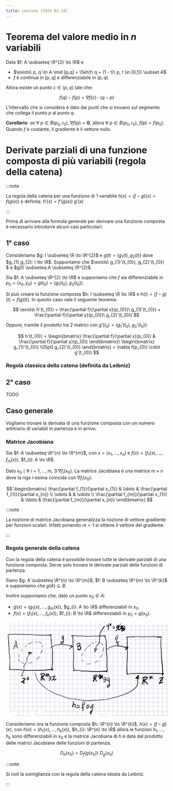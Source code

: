 ```yaml
---
title: Lezione (2025-03-18)
---
```


# Teorema del valore medio in $n$ variabili

Data $f: A \subseteq \R^{2} \to \R$ e

- $\exists\ p, q \in A \mid [p,q] = \Set{t\ q + (1 - t)\ p, t \in [0,1]} \subset A$
- $f$ è continua in $[p, q]$ e differenziabile in $(p, q)$.

Allora esiste un punto $c \in (p, q)$ tale che:

$$
f(q) - f(p) = \nabla f(c) \cdot (q - p)
$$

L'intervallo che si considera è dato dai punti che si trovano sul segmento che
collega il punto $p$ al punto $q$.

**Corollario**: se $\forall\ p \in B(p_{0}, r_{0}),\ \nabla f(p) = \mathbf{0}$,
allora $\forall\ p \in B(p_{0}, r_{0}),\ f(p) = f(p_{0})$. Quando $f$ è
costante, il gradiente è il vettore nullo.

# Derivate parziali di una funzione composta di più variabili (regola della catena)

:::note

La regola della catena per una funzione di 1 variabile
$h(x) = (f \circ g)(x) = f(g(x))$ è definita: $h'(x) = f'(g(x))\ g'(x)$

:::

Prima di arrivare alla formula generale per derivare una funzione composta è
necessario introdurre alcuni casi particolari:

## 1° caso

Consideriamo $g: I \subseteq \R \to \R^{2}$ e $g(t) = (g_{1}(t), g_{2}(t))$ dove
$g_{1},g_{2}: I \to \R$. Supponiamo che
$\exists\ g_{1}'(t_{0}), g_{2}'(t_{0}) $ e $g(I) \subseteq A \subseteq \R^{2}$.

Sia $f: A \subseteq \R^{2} \to \R$ e supponiamo che $f$ sia differenziabile in
$p_{0} = (x_{0}, y_{0}) = g(t_{0}) = (g_{1}(t_{0}), g_{2}(t_{0}))$.

Si può creare la funzione composta $h: I \subseteq \R \to \R$ e
$h(t) = (f \circ g)(t) = f(g(t))$. In questo caso vale il seguente teorema:

$$
\exists\ h'(t_{0}) = \frac{\partial f}{\partial x}(p_{0})\ g_{1}'(t_{0}) + \frac{\partial f}{\partial y}(p_{0})\ g_{2}'(t_{0})
$$

Oppure, tramite il prodotto tra 2 matrici con
$g'(t_{0}) = (g_{1}'(t_{0}), g_{2}'(t_{0}))$:

$$
h'(t_{0}) = \begin{bmatrix}  \frac{\partial f}{\partial x}(p_{0}) &  \frac{\partial f}{\partial y}(p_{0}) \end{bmatrix}\ \begin{bmatrix} g_{1}'(t_{0}) \\[5pt] g_{2}'(t_{0}) \end{bmatrix} = \nabla f(p_{0}) \cdot g'(t_{0})
$$

### Regola classica della catena (definita da Leibniz)

## 2° caso

TODO

## Caso generale

Vogliamo trovare la derivata di una funzione composta con un numero arbitrario
di variabili in partenza e in arrivo.

### **Matrice Jacobiana**

Sia $f: A \subseteq \R^{n} \to \R^{m}$, con $x=(x_{1}, \ldots, x_{n})$ e
$f(x) = (f_{1}(x), \ldots, f_{m}(x))$, $f_{i}: A \to \R$.

Dato $x_{0} \mid \forall\ i = 1,\ldots,m,\ \exists\ \nabla f_{i}(x_{0})$. La
matrice Jacobiana è una matrice $m \times n$ dove la riga $i$-esima coincide con
$\nabla f_{i}(x_{0})$:

$$
\begin{bmatrix}
\frac{\partial f_{1}}{\partial x_{1}} & \ldots & \frac{\partial f_{1}}{\partial x_{n}} \\
\vdots & & \vdots \\
\frac{\partial f_{m}}{\partial x_{1}} & \ldots & \frac{\partial f_{m}}{\partial x_{n}}
\end{bmatrix}
$$

:::note

La nozione di matrice Jacobiana generalizza la nozione di vettore gradiente per
funzioni scalari. Infatti ponendo $m = 1$ si ottiene il vettore del gradiente.

:::

### Regola generale della catena

Con la regola della catena è possibile trovare tutte le derivate parziali di una
funzione composta. Serve solo trovare le derivate parziali delle funzioni di
partenza.

Siano $g: A \subseteq \R^{n} \to \R^{m}$, $f: B \subseteq \R^{m} \to \R^{k}$ e
supponiamo che $g(A) \subseteq B$.

Inoltre supponiamo che, dato un punto $x_{0} \in A$:

- $g(x) = (g_{1}(x),\ldots, g_{m}(x))$, $g_{i}: A \to \R$ differenziabili in
  $x_{0}$.
- $f(x) = (f_{1}(x), \ldots, f_{k}(x))$, $f_{i}: B \to \R$ differenziabili in
  $y_{0} = g(x_{0})$.

![Regola della catena](../../../../../images/regola-della-catena.png)

Consideriamo ora la funzione composta $h: \R^{n} \to \R^{k}$,
$h(x) = (f \circ g)(x)$, con $h(x) = (h_{1}(x), \ldots, h_{k}(x))$,
$h_{i}: \R^{n} \to \R$ allora le funzioni $h_{1}, \ldots, h_{k}$ sono
differenziabili in $x_{0}$ e la matrice Jacobiana di $h$ è data dal prodotto
delle matrici Jacobiane delle funzioni di partenza.

$$
D_{h}(x_{0}) = D_{f}(g(x_{0}))\ D_{g}(x_{0})
$$

:::note

Si noti la somiglianza con la regola della catena ideata da Leibniz.

:::
